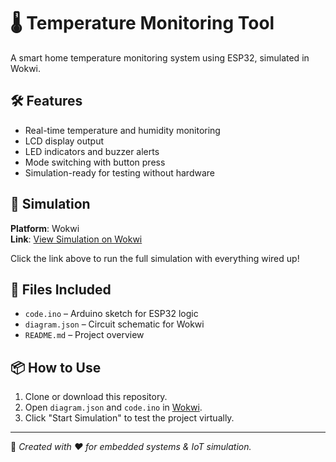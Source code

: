 # 🌡️ Temperature Monitoring Tool

A smart home temperature monitoring system using ESP32, simulated in Wokwi.

## 🛠️ Features
- Real-time temperature and humidity monitoring
- LCD display output
- LED indicators and buzzer alerts
- Mode switching with button press
- Simulation-ready for testing without hardware

## 🚀 Simulation  
**Platform**: Wokwi  
**Link**: [View Simulation on Wokwi](https://wokwi.com/projects/427668224105146369)

Click the link above to run the full simulation with everything wired up!

## 📁 Files Included
- `code.ino` – Arduino sketch for ESP32 logic
- `diagram.json` – Circuit schematic for Wokwi
- `README.md` – Project overview

## 📦 How to Use
1. Clone or download this repository.
2. Open `diagram.json` and `code.ino` in [Wokwi](https://wokwi.com/).
3. Click "Start Simulation" to test the project virtually.

---

📌 *Created with ❤️ for embedded systems & IoT simulation.*
